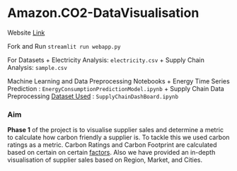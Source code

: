 # Amazon.CO2-DataVisualisation

Website [Link](https://amazon-co2-supply-dashboard.streamlit.app/)

Fork and Run ```streamlit run webapp.py```

For Datasets 
    + Electricity Analysis:  ```electricity.csv```
    + Supply Chain Analysis: ```sample.csv```

Machine Learning and Data Preprocessing Notebooks
    + Energy Time Series Prediction : ```EnergyConsumptionPredictionModel.ipynb```
    + Supply Chain Data Preprocessing [Dataset Used](https://www.kaggle.com/datasets/shashwatwork/dataco-smart-supply-chain-for-big-data-analysis/data?select=DataCoSupplyChainDataset.csv) : ```SupplyChainDashBoard.ipynb```

### Aim

**Phase 1** of the project is to visualise supplier sales and determine a metric to calculate how carbon friendly a supplier is. To tackle this we used carbon ratings as a metric. Carbon Ratings and Carbon Footprint are calculated based on certain on certain [factors](https://justenergy.com/blog/how-to-calculate-your-carbon-footprint/). Also we have provided an in-depth visualisation of supplier sales based on Region, Market, and Cities.


